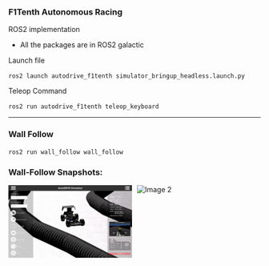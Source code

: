 ### F1Tenth Autonomous Racing

ROS2 implementation 

- All the packages are in ROS2 galactic

Launch file
```
ros2 launch autodrive_f1tenth simulator_bringup_headless.launch.py
```

Teleop Command
```
ros2 run autodrive_f1tenth teleop_keyboard
```
---
### Wall Follow
```
ros2 run wall_follow wall_follow
```

### Wall-Follow Snapshots:
<div style="display: flex;">
  <img src="wall_follow/images/wall_follow_1.png" alt="Image 1" width="49%" style="margin-right: 10px;" />
  <img src="wall_follow/images/wall_follow_2.png" alt="Image 2" width="49%" />
</div>
